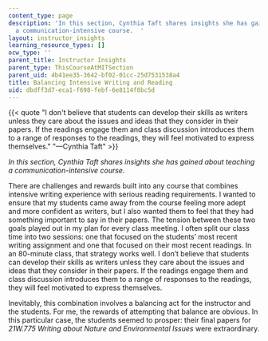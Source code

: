 ```yaml
---
content_type: page
description: 'In this section, Cynthia Taft shares insights she has gained about teaching
  a communication-intensive course.  '
layout: instructor_insights
learning_resource_types: []
ocw_type: ''
parent_title: Instructor Insights
parent_type: ThisCourseAtMITSection
parent_uid: 4b41ee35-3642-bf02-01cc-25d7531538a4
title: Balancing Intensive Writing and Reading
uid: dbdff3d7-eca1-f698-febf-6e8114f8bc5d
---
```


{{< quote "I don't believe that students can develop their skills as writers unless they care about the issues and ideas that they consider in their papers. If the readings engage them and class discussion introduces them to a range of responses to the readings, they will feel motivated to express themselves." "—Cynthia Taft" >}}

_In this section, Cynthia Taft shares insights she has gained about teaching a communication-intensive course._

There are challenges and rewards built into any course that combines intensive writing experience with serious reading requirements. I wanted to ensure that my students came away from the course feeling more adept and more confident as writers, but I also wanted them to feel that they had something important to say in their papers. The tension between these two goals played out in my plan for every class meeting. I often split our class time into two sessions: one that focused on the students’ most recent writing assignment and one that focused on their most recent readings. In an 80-minute class, that strategy works well. I don’t believe that students can develop their skills as writers unless they care about the issues and ideas that they consider in their papers. If the readings engage them and class discussion introduces them to a range of responses to the readings, they will feel motivated to express themselves.

Inevitably, this combination involves a balancing act for the instructor and the students. For me, the rewards of attempting that balance are obvious. In this particular case, the students seemed to prosper: their final papers for _21W.775 Writing about Nature and Environmental Issues_ were extraordinary.